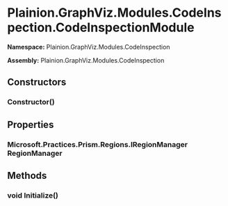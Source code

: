 
# Plainion.GraphViz.Modules.CodeInspection.CodeInspectionModule

**Namespace:** Plainion.GraphViz.Modules.CodeInspection

**Assembly:** Plainion.GraphViz.Modules.CodeInspection


## Constructors

### Constructor()


## Properties

### Microsoft.Practices.Prism.Regions.IRegionManager RegionManager


## Methods

### void Initialize()

